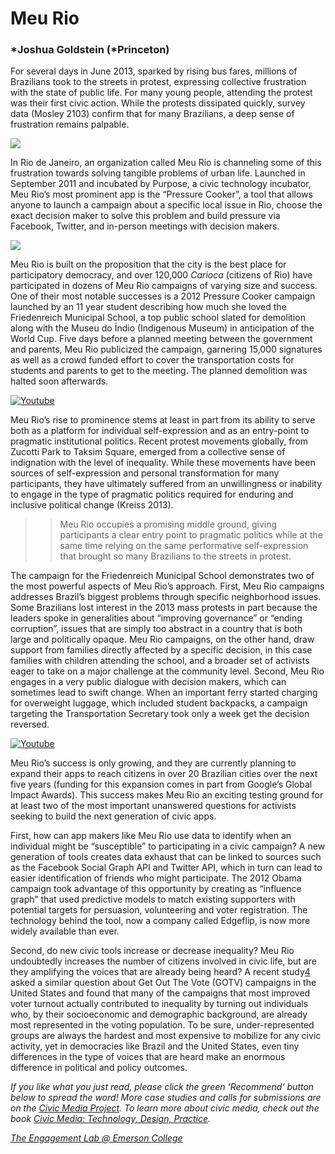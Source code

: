 # Meu Rio

### *Joshua Goldstein (*Princeton)

For several days in June 2013, sparked by rising bus fares, millions of Brazilians took to the streets in protest, expressing collective frustration with the state of public life. For many young people, attending the protest was their first civic action. While the protests dissipated quickly, survey data (Mosley 2103) confirm that for many Brazilians, a deep sense of frustration remains palpable.

![](https://res.cloudinary.com/engagement-lab-home/image/upload/v1/homepage-2.0/news/medium/1_F2ZifwG6CWu6qAqD0pi_Kg.png)

In Rio de Janeiro, an organization called Meu Rio is channeling some of this frustration towards solving tangible problems of urban life. Launched in September 2011 and incubated by Purpose, a civic technology incubator, Meu Rio’s most prominent app is the “Pressure Cooker”, a tool that allows anyone to launch a campaign about a specific local issue in Rio, choose the exact decision maker to solve this problem and build pressure via Facebook, Twitter, and in-person meetings with decision makers.

![](https://res.cloudinary.com/engagement-lab-home/image/upload/v1/homepage-2.0/news/medium/1_3fIY6m4zJrhefqCydm-7ZA.png)

Meu Rio is built on the proposition that the city is the best place for participatory democracy, and over 120,000 _Carioca_ (citizens of Rio) have participated in dozens of Meu Rio campaigns of varying size and success. One of their most notable successes is a 2012 Pressure Cooker campaign launched by an 11 year student describing how much she loved the Friedenreich Municipal School, a top public school slated for demolition along with the Museu do Índio (Indigenous Museum) in anticipation of the World Cup. Five days before a planned meeting between the government and parents, Meu Rio publicized the campaign, garnering 15,000 signatures as well as a crowd funded effort to cover the transportation costs for students and parents to get to the meeting. The planned demolition was halted soon afterwards.

[![Youtube](https://img.youtube.com/vi/ntfg_TX4Cfs/hqdefault.jpg)](https://www.youtube.com/watch?v=ntfg_TX4Cfs&feature=youtu.be)

Meu Rio’s rise to prominence stems at least in part from its ability to serve both as a platform for individual self-expression and as an entry-point to pragmatic institutional politics. Recent protest movements globally, from Zucotti Park to Taksim Square, emerged from a collective sense of indignation with the level of inequality. While these movements have been sources of self-expression and personal transformation for many participants, they have ultimately suffered from an unwillingness or inability to engage in the type of pragmatic politics required for enduring and inclusive political change (Kreiss 2013).

> > Meu Rio occupies a promising middle ground, giving participants a clear entry point to pragmatic politics while at the same time relying on the same performative self-expression that brought so many Brazilians to the streets in protest.

The campaign for the Friedenreich Municipal School demonstrates two of the most powerful aspects of Meu Rio’s approach. First, Meu Rio campaigns addresses Brazil’s biggest problems through specific neighborhood issues. Some Brazilians lost interest in the 2013 mass protests in part because the leaders spoke in generalities about “improving governance” or “ending corruption”, issues that are simply too abstract in a country that is both large and politically opaque. Meu Rio campaigns, on the other hand, draw support from families directly affected by a specific decision, in this case families with children attending the school, and a broader set of activists eager to take on a major challenge at the community level. Second, Meu Rio engages in a very public dialogue with decision makers, which can sometimes lead to swift change. When an important ferry started charging for overweight luggage, which included student backpacks, a campaign targeting the Transportation Secretary took only a week get the decision reversed.

[![Youtube](https://img.youtube.com/vi/jH_6H-Hl-kg/hqdefault.jpg)](https://www.youtube.com/watch?v=jH_6H-Hl-kg&feature=youtu.be)

Meu Rio’s success is only growing, and they are currently planning to expand their apps to reach citizens in over 20 Brazilian cities over the next five years (funding for this expansion comes in part from Google’s Global Impact Awards). This success makes Meu Rio an exciting testing ground for at least two of the most important unanswered questions for activists seeking to build the next generation of civic apps.

First, how can app makers like Meu Rio use data to identify when an individual might be “susceptible” to participating in a civic campaign? A new generation of tools creates data exhaust that can be linked to sources such as the Facebook Social Graph API and Twitter API, which in turn can lead to easier identification of friends who might participate. The 2012 Obama campaign took advantage of this opportunity by creating as “influence graph” that used predictive models to match existing supporters with potential targets for persuasion, volunteering and voter registration. The technology behind the tool, now a company called Edgeflip, is now more widely available than ever.

Second, do new civic tools increase or decrease inequality? Meu Rio undoubtedly increases the number of citizens involved in civic life, but are they amplifying the voices that are already being heard? A recent study[4](http://civicmediaproject.org/works/civic-media-project//note-4?origin=note) asked a similar question about Get Out The Vote (GOTV) campaigns in the United States and found that many of the campaigns that most improved voter turnout actually contributed to inequality by turning out individuals who, by their socioeconomic and demographic background, are already most represented in the voting population. To be sure, under-represented groups are always the hardest and most expensive to mobilize for any civic activity, yet in democracies like Brazil and the United States, even tiny differences in the type of voices that are heard make an enormous difference in political and policy outcomes.

_If you like what you just read, please click the green ‘Recommend’ button below to spread the word! More case studies and calls for submissions are on the [Civic Media Project](http://www.civicmediaproject.com). To learn more about civic media, check out the book [Civic Media: Technology, Design, Practice](https://mitpress.mit.edu/books/civic-media)._

[_The Engagement Lab @ Emerson College_](http://elab.emerson.edu)
